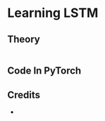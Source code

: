 # Learning LSTM

## Theory
<center>
    <img source="static/graph.png" />
</center>

## Code In PyTorch

## Credits

- []()